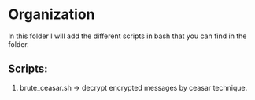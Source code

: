 # Organization
In this folder I will add the different scripts in bash that you can find in the folder.

## Scripts:
1) brute_ceasar.sh -> decrypt encrypted messages by ceasar technique.
